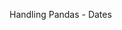 Handling Pandas - Dates

<!-- https://www.youtube.com/playlist?list=PLeo1K3hjS3uvMADnFjV1yg6E5nVU4kOob -->